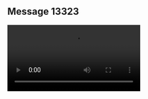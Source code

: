 ## Message 13323



![Video](https://data.iron-swords.co.il/2024/November/01/https://data.iron-swords.co.il/2024/November/01/13323/13323_media.mp4)
